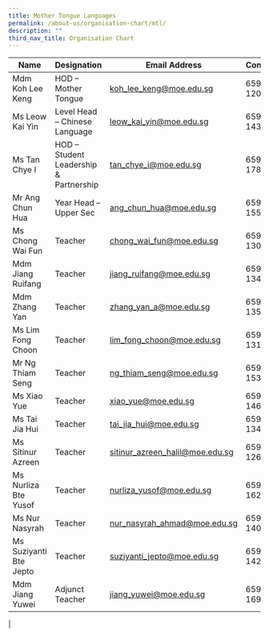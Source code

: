 ```yaml
---
title: Mother Tongue Languages
permalink: /about-us/organisation-chart/mtl/
description: ""
third_nav_title: Organisation Chart
---
```

| Name | Designation | Email Address | Contact |
|---|---|---|---|
| Mdm Koh Lee Keng | HOD – Mother Tongue | [koh_lee_keng@moe.edu.sg](mailto:koh_lee_keng@moe.edu.sg) | 65938-120 |
| Ms Leow Kai Yin | Level Head – Chinese Language | [leow_kai_yin@moe.edu.sg](mailto:leow_kai_yin@moe.edu.sg) | 65938-143 |
| Ms Tan Chye I | HOD – Student Leadership & Partnership | [tan_chye_i@moe.edu.sg](mailto:tan_chye_i@moe.edu.sg) | 65938-178  |
| Mr Ang Chun Hua  | Year Head – Upper Sec | [ang_chun_hua@moe.edu.sg](mailto:ang_chun_hua@moe.edu.sg) | 65938-155 |
| Ms Chong Wai Fun | Teacher | [chong_wai_fun@moe.edu.sg](mailto:chong_wai_fun@moe.edu.sg) | 65938-130 |
| Mdm Jiang Ruifang | Teacher | [jiang_ruifang@moe.edu.sg](mailto:jiang_ruifang@moe.edu.sg) | 65938-134 |
| Mdm Zhang Yan | Teacher | [zhang_yan_a@moe.edu.sg](mailto:zhang_yan_a@moe.edu.sg) | 65938-135 |
| Ms Lim Fong Choon | Teacher | [lim_fong_choon@moe.edu.sg](mailto:lim_fong_choon@moe.edu.sg) | 65938-131 |
| Mr Ng Thiam Seng | Teacher | [ng_thiam_seng@moe.edu.sg](mailto:ng_thiam_seng@moe.edu.sg) | 65938-153 |
| Ms Xiao Yue | Teacher | [xiao_yue@moe.edu.sg](mailto:xiao_yue@moe.edu.sg) | 65938-146 |
| Ms Tai Jia Hui | Teacher | [tai_jia_hui@moe.edu.sg](mailto:tai_jia_hui@moe.edu.sg) |  65938-134 |
| Ms Sitinur Azreen | Teacher | [sitinur_azreen_halil@moe.edu.sg](mailto:sitinur_azreen_halil@moe.edu.sg) | 65938-126 |
| Ms Nurliza Bte Yusof | Teacher | [nurliza_yusof@moe.edu.sg](mailto:nurliza_yusof@moe.edu.sg) | 65938-162 |
| Ms Nur Nasyrah | Teacher | [nur_nasyrah_ahmad@moe.edu.sg](mailto:nur_nasyrah_ahmad@moe.edu.sg) | 65938-140 |
| Ms Suziyanti Bte Jepto | Teacher | [suziyanti_jepto@moe.edu.sg](mailto:suziyanti_jepto@moe.edu.sg) | 65938-142 |
| Mdm Jiang Yuwei | Adjunct Teacher | [jiang_yuwei@moe.edu.sg](mailto:jiang_yuwei@moe.edu.sg) | 65938-169 |
|